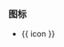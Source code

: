 ### 图标

<div class="demo-block">
   <div>
      <ul class="iconfont_com">
        <li v-for="(icon,index) in icom" :key="index">
            <i class="iconfont" :class="icon"></i>
            <span>{{ icon }}</span>
        </li>
      </ul>
      <script>
            export default {
               name: 'app',
               data(){
                  return {
                    icom:[
                        'gf-sanjiaoright',
                        'gf-gengduo',
                        'gf-info',
                        'gf-yanjing',
                        'gf-sousuo',
                        'gf-cuo1',
                        'gf-xiala',
                        'gf-shanchu',
                        'gf-loading',
                        'gf-zuozuo-',
                        'gf-youyou-',
                        'gf-Left',
                        'gf-right',
                        'gf-iconset0340',
                        'gf-tupian',
                        'gf-youxuanzhuan',
                        'gf-zhongzhi-copy',
                        'gf-jia',
                        'gf-jian',
                        'gf-fuzhi'
                    ]
                  }
               }
            }
      </script>
   </div>
</div>